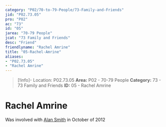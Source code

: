 ```yaml
---
category: "P02/70-to-79-People/73-Family-and-Friends"
jid: "P02.73.05"
pro: "P02"
ac: "73"
id: "05"
jarea: "70-79 People"
jcat: "73 Family and Friends"
desc: "Friend"
friendlyname: "Rachel Amrine"
title: "05-Rachel-Amrine"
aliases: 
- "P02.73.05"
- "Rachel Amrine"
---
```

>[!info]- Location: P02.73.05
>**Area:** P02 - 70-79 People
>**Category:** 73 - 73 Family and Friends
>**ID:** 05 - Rachel Amrine

# Rachel Amrine


Was involved with [Alan Smith](../72-Suspects-and-People-of-Interest/02-Alan-Smith.md#) in October of 2012
